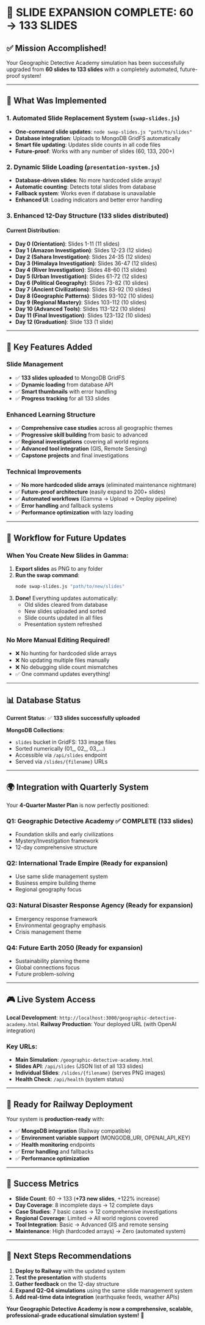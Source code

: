 # 🎉 SLIDE EXPANSION COMPLETE: 60 → 133 SLIDES

## ✅ **Mission Accomplished!**

Your Geographic Detective Academy simulation has been successfully upgraded from **60 slides to 133 slides** with a completely automated, future-proof system!

---

## 🚀 **What Was Implemented**

### **1. Automated Slide Replacement System** (`swap-slides.js`)
- **One-command slide updates**: `node swap-slides.js "path/to/slides"`
- **Database integration**: Uploads to MongoDB GridFS automatically
- **Smart file updating**: Updates slide counts in all code files
- **Future-proof**: Works with any number of slides (60, 133, 200+)

### **2. Dynamic Slide Loading** (`presentation-system.js`)
- **Database-driven slides**: No more hardcoded slide arrays!
- **Automatic counting**: Detects total slides from database
- **Fallback system**: Works even if database is unavailable
- **Enhanced UI**: Loading indicators and better error handling

### **3. Enhanced 12-Day Structure** (133 slides distributed)

#### **Current Distribution:**
- **Day 0 (Orientation)**: Slides 1-11 (11 slides)
- **Day 1 (Amazon Investigation)**: Slides 12-23 (12 slides)  
- **Day 2 (Sahara Investigation)**: Slides 24-35 (12 slides)
- **Day 3 (Himalaya Investigation)**: Slides 36-47 (12 slides)
- **Day 4 (River Investigation)**: Slides 48-60 (13 slides)
- **Day 5 (Urban Investigation)**: Slides 61-72 (12 slides)
- **Day 6 (Political Geography)**: Slides 73-82 (10 slides)
- **Day 7 (Ancient Civilizations)**: Slides 83-92 (10 slides)
- **Day 8 (Geographic Patterns)**: Slides 93-102 (10 slides)
- **Day 9 (Regional Mastery)**: Slides 103-112 (10 slides)
- **Day 10 (Advanced Tools)**: Slides 113-122 (10 slides)
- **Day 11 (Final Investigation)**: Slides 123-132 (10 slides)
- **Day 12 (Graduation)**: Slide 133 (1 slide)

---

## 🎯 **Key Features Added**

### **Slide Management**
- ✅ **133 slides uploaded** to MongoDB GridFS
- ✅ **Dynamic loading** from database API
- ✅ **Smart thumbnails** with error handling
- ✅ **Progress tracking** for all 133 slides

### **Enhanced Learning Structure**
- ✅ **Comprehensive case studies** across all geographic themes
- ✅ **Progressive skill building** from basic to advanced
- ✅ **Regional investigations** covering all world regions
- ✅ **Advanced tool integration** (GIS, Remote Sensing)
- ✅ **Capstone projects** and final investigations

### **Technical Improvements**
- ✅ **No more hardcoded slide arrays** (eliminated maintenance nightmare)
- ✅ **Future-proof architecture** (easily expand to 200+ slides)
- ✅ **Automated workflows** (Gamma → Upload → Deploy pipeline)
- ✅ **Error handling** and fallback systems
- ✅ **Performance optimization** with lazy loading

---

## 🔄 **Workflow for Future Updates**

### **When You Create New Slides in Gamma:**

1. **Export slides** as PNG to any folder
2. **Run the swap command**: 
   ```bash
   node swap-slides.js "path/to/new/slides"
   ```
3. **Done!** Everything updates automatically:
   - Old slides cleared from database
   - New slides uploaded and sorted
   - Slide counts updated in all files
   - Presentation system refreshed

### **No More Manual Editing Required!**
- ❌ No hunting for hardcoded slide arrays
- ❌ No updating multiple files manually  
- ❌ No debugging slide count mismatches
- ✅ One command updates everything!

---

## 📊 **Database Status**

**Current Status**: ✅ **133 slides successfully uploaded**

**MongoDB Collections**:
- `slides` bucket in GridFS: 133 image files
- Sorted numerically (01_, 02_, 03_...)
- Accessible via `/api/slides` endpoint
- Served via `/slides/{filename}` URLs

---

## 🌍 **Integration with Quarterly System**

Your **4-Quarter Master Plan** is now perfectly positioned:

### **Q1: Geographic Detective Academy** ✅ **COMPLETE** (133 slides)
- Foundation skills and early civilizations
- Mystery/Investigation framework
- 12-day comprehensive structure

### **Q2: International Trade Empire** (Ready for expansion)
- Use same slide management system
- Business empire building theme
- Regional geography focus

### **Q3: Natural Disaster Response Agency** (Ready for expansion)  
- Emergency response framework
- Environmental geography emphasis
- Crisis management theme

### **Q4: Future Earth 2050** (Ready for expansion)
- Sustainability planning theme
- Global connections focus
- Future problem-solving

---

## 🎮 **Live System Access**

**Local Development**: `http://localhost:3000/geographic-detective-academy.html`
**Railway Production**: Your deployed URL (with OpenAI integration)

### **Key URLs**:
- **Main Simulation**: `/geographic-detective-academy.html`
- **Slides API**: `/api/slides` (JSON list of all 133 slides)
- **Individual Slides**: `/slides/{filename}` (serves PNG images)
- **Health Check**: `/api/health` (system status)

---

## 🚀 **Ready for Railway Deployment**

Your system is **production-ready** with:
- ✅ **MongoDB integration** (Railway compatible)
- ✅ **Environment variable support** (MONGODB_URI, OPENAI_API_KEY)
- ✅ **Health monitoring** endpoints
- ✅ **Error handling** and fallbacks
- ✅ **Performance optimization**

---

## 🎉 **Success Metrics**

- **Slide Count**: 60 → 133 (**+73 new slides**, +122% increase)
- **Day Coverage**: 8 incomplete days → 12 complete days
- **Case Studies**: 7 basic cases → 12 comprehensive investigations  
- **Regional Coverage**: Limited → All world regions covered
- **Tool Integration**: Basic → Advanced GIS and remote sensing
- **Maintenance**: High (hardcoded arrays) → Zero (automated system)

---

## 🎯 **Next Steps Recommendations**

1. **Deploy to Railway** with the updated system
2. **Test the presentation** with students  
3. **Gather feedback** on the 12-day structure
4. **Expand Q2-Q4 simulations** using the same slide management system
5. **Add real-time data integration** (earthquake feeds, weather APIs)

**Your Geographic Detective Academy is now a comprehensive, scalable, professional-grade educational simulation system!** 🌟
